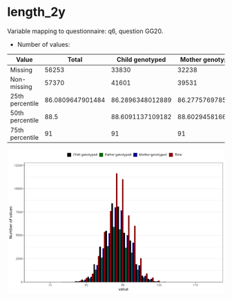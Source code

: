 # length_2y
Variable mapping to questionnaire: q6, question GG20.
- Number of values:

| Value | Total | Child genotyped | Mother genotyped | Father genotyped |
| ----- | ----- | --------------- | ---------------- | ---------------- |
| Missing | 56253 | 33830 | 32238 | 21111 |
| Non-missing | 57370 | 41601 | 39531 | 29107 |
| 25th percentile | 86.0809647901484 | 86.2896348012889 | 86.2775769785555 | 86.3411969069871 |
| 50th percentile | 88.5 | 88.6091137109182 | 88.60294581663 | 88.6235276153693 |
| 75th percentile | 91 | 91 | 91 | 91 |



![](length_2y_n.png)



